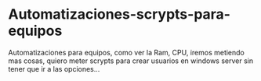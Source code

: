 # Automatizaciones-scrypts-para-equipos
Automatizaciones para equipos, como ver la Ram, CPU, iremos metiendo mas cosas, quiero meter scrypts para crear usuarios en windows server sin tener que ir a las opciones...
